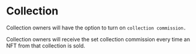 # Collection

Collection owners will have the option to turn on `collection commission.`

Collection owners will receive the set collection commission every time an NFT from that collection is sold.
